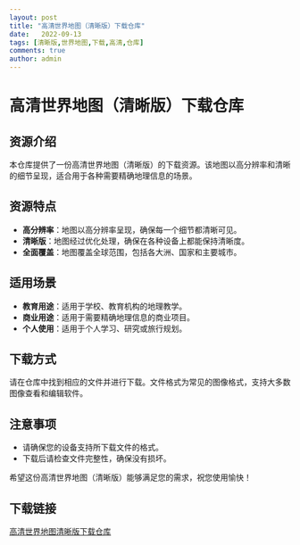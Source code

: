 ```yaml
---
layout: post
title: "高清世界地图（清晰版）下载仓库"
date:   2022-09-13
tags: [清晰版,世界地图,下载,高清,仓库]
comments: true
author: admin
---
```

# 高清世界地图（清晰版）下载仓库

## 资源介绍

本仓库提供了一份高清世界地图（清晰版）的下载资源。该地图以高分辨率和清晰的细节呈现，适合用于各种需要精确地理信息的场景。

## 资源特点

- **高分辨率**：地图以高分辨率呈现，确保每一个细节都清晰可见。
- **清晰版**：地图经过优化处理，确保在各种设备上都能保持清晰度。
- **全面覆盖**：地图覆盖全球范围，包括各大洲、国家和主要城市。

## 适用场景

- **教育用途**：适用于学校、教育机构的地理教学。
- **商业用途**：适用于需要精确地理信息的商业项目。
- **个人使用**：适用于个人学习、研究或旅行规划。

## 下载方式

请在仓库中找到相应的文件并进行下载。文件格式为常见的图像格式，支持大多数图像查看和编辑软件。

## 注意事项

- 请确保您的设备支持所下载文件的格式。
- 下载后请检查文件完整性，确保没有损坏。

希望这份高清世界地图（清晰版）能够满足您的需求，祝您使用愉快！

## 下载链接

[高清世界地图清晰版下载仓库](https://pan.quark.cn/s/75745cc1a750)